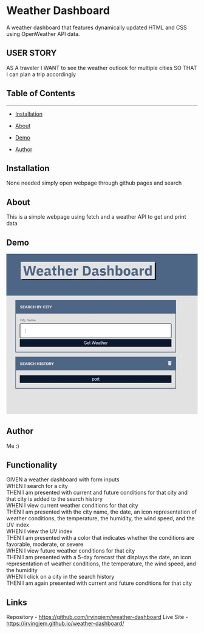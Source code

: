 # Weather Dashboard

A weather dashboard that features dynamically updated HTML and CSS using OpenWeather API data.

## USER STORY
AS A traveler I WANT to see the weather outlook for multiple cities
SO THAT I can plan a trip accordingly

## Table of Contents 
------

* [Installation](#installation)

* [About](#about)

* [Demo](#demo)

* [Author](#author)


## Installation
None needed simply open webpage through github pages and search

## About
This is a simple webpage using fetch and a weather API to get and print data

## Demo
![applications snapshot](/assets/images/weather-snap.JPG)
## Author 
Me :)
## Functionality
GIVEN a weather dashboard with form inputs <br>
WHEN I search for a city <br>
THEN I am presented with current and future conditions for that city and that city is added to the search history <br>
WHEN I view current weather conditions for that city <br>
THEN I am presented with the city name, the date, an icon representation of weather conditions, the temperature, the humidity, the wind speed, and the UV index <br>
WHEN I view the UV index <br>
THEN I am presented with a color that indicates whether the conditions are favorable, moderate, or severe <br>
WHEN I view future weather conditions for that city <br>
THEN I am presented with a 5-day forecast that displays the date, an icon representation of weather conditions, the temperature, the wind speed, and the humidity <br>
WHEN I click on a city in the search history <br>
THEN I am again presented with current and future conditions for that city
## Links
Repository - https://github.com/irvingjem/weather-dashboard
Live Site - https://irvingjem.github.io/weather-dashboard/